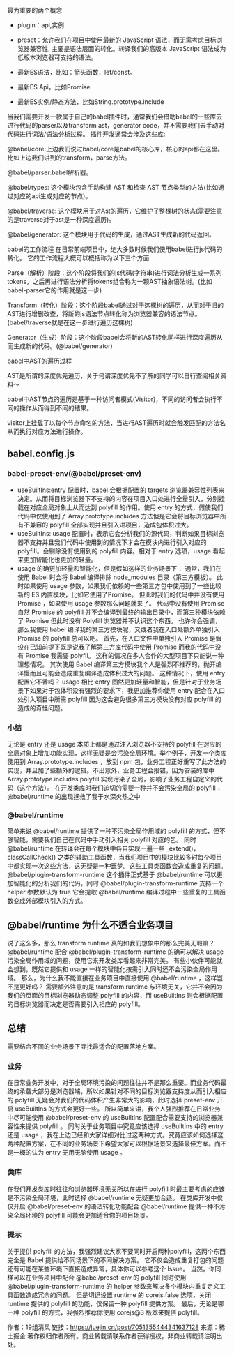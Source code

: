 最为重要的两个概念
- plugin：api,实例
- preset：允许我们在项目中使用最新的 JavaScript 语法，而无需考虑目标浏览器兼容性, 主要是语法层面的转化。转译我们的高版本 JavaScript 语法成为低版本浏览器可支持的语法。

- 最新ES语法，比如：箭头函数，let/const。
- 最新ES Api，比如Promise
- 最新ES实例/静态方法，比如String.prototype.include


当我们需要开发一款属于自己的babel插件时，通常我们会借助babel的一些库去进行代码的parser以及transform ast，generator code，并不需要我们去手动对代码进行词法/语法分析过程。
插件开发通常会涉及这些库:


@babel/core:上边我们说过babel/core是babel的核心库，核心的api都在这里。比如上边我们讲到的transform，parse方法。


@babel/parser:babel解析器。


@babel/types: 这个模块包含手动构建 AST 和检查 AST 节点类型的方法(比如通过对应的api生成对应的节点)。


@babel/traverse: 这个模块用于对Ast的遍历，它维护了整棵树的状态(需要注意的是traverse对于ast是一种深度遍历)。


@babel/generator: 这个模块用于代码的生成，通过AST生成新的代码返回。


babel的工作流程
在日常前端项目中，绝大多数时候我们使用babel进行js代码的转化。
它的工作流程大概可以概括称为以下三个方面:


Parse（解析）阶段：这个阶段将我们的js代码(字符串)进行词法分析生成一系列tokens，之后再进行语法分析将tokens组合称为一颗AST抽象语法树。(比如babel-parser它的作用就是这一步)


Transform（转化）阶段：这个阶段babel通过对于这棵树的遍历，从而对于旧的AST进行增删改查，将新的js语法节点转化称为浏览器兼容的语法节点。(babel/traverse就是在这一步进行遍历这棵树)


Generator（生成）阶段：这个阶段babel会将新的AST转化同样进行深度遍历从而生成新的代码。(@babel/generator)

babel中AST的遍历过程


AST是所谓的深度优先遍历，关于何谓深度优先不了解的同学可以自行查阅相关资料～


babel中AST节点的遍历是基于一种访问者模式(Visitor)，不同的访问者会执行不同的操作从而得到不同的结果。


visitor上挂载了以每个节点命名的方法，当进行AST遍历时就会触发匹配的方法名从而执行对应方法进行操作。

## babel.config.js
### babel-preset-env(@babel/preset-env)
- useBuiltIns:entry 配置时，babel 会根据配置的 targets 浏览器兼容性列表来决定。从而将目标浏览器下不支持的内容在项目入口处进行全量引入，分别挂载在对应全局对象上从而达到 polyfill 的作用。使用 entry 的方式，假使我们代码中仅使用到了 Array.prototype.includes 方法但是它会将目标浏览器中所有不兼容的 polyfill 全部实现并且引入进项目，造成包体积过大。
- useBuiltIns: usage 配置时，表示它会分析我们的源代码，判断如果目标浏览器不支持并且我们代码中使用到的情况下才会在模块内进行引入对应的 polyfill。会剔除没有使用到的 polyfill 内容。相对于 entry 选项，usage 看起来更加智能化也更加的轻量。
- usage 的确更加轻量和智能化，但是假如这样的业务场景下：
  通常，我们在使用 Babel 时会将 Babel 编译排除 node_modules 目录（第三方模板）。
  此时如果使用 usage 参数，如果我们依赖的一些第三方包中使用到了一些比较新的 ES 内置模块，比如它使用了Promise。
  但此时我们的代码中并没有使用 Promise ，如果使用 usage 参数那么问题就来了。
  代码中没有使用 Promise 自然 Promise 的 polyfill 并不会编译到最终的输出目录中，而第三种模块依赖了 Promise 但此时没有 Polyfill 浏览器并不认识这个东西。
  也许你会强调，那么我使用 babel 编译我的第三方模块呢，又或者我在入口处额外单独引入 Promise 的 polyfill 总可以吧。
  首先，在入口文件中单独引入 Promise 是假设在已知前提下既是说我了解第三方库代码中使用 Promise 而我的代码中没有 Promise 我需要 polyfil。
  这样的情况在多人合作的大型项目下只能说一种理想情况。
  其次使用 Babel 编译第三方模块我个人是强烈不推荐的，抛开编译慢而且可能会造成重复编译造成体积过大的问题。
  这种情况下，使用 entry 配置它不香吗？
  usage 相比 entry 固然更加轻量和智能，但是针对于业务场景下如果对于包体积没有强烈的要求下，我更加推荐你使用 entry 配合在入口处引入项目中所需 polyfill 因为这会避免很多第三方模块没有对应 polyfill 的造成的奇怪问题。
### 小结
无论是 entry 还是 usage 本质上都是通过注入浏览器不支持的 polyfill 在对应的全局对象上增加功能实现，这样无疑是会污染全局环境。举个例子，开发一个类库 使用到 Array.prototype.includes ，放到 npm 包，业务工程正好重写了此方法的实现，并且加了些额外的逻辑。不出意外，业务工程会报错，因为安装的库中 Array.prototype.includes polyfill 实现污染了全局，影响了业务工程自定义的代码（这个方法）。
在开发类库时我们迫切的需要一种并不会污染全局的 polyfill ，@babel/runtime 的出现拯救了我于水深火热之中

### @babel/runtime
简单来说 @babel/runtime 提供了一种不污染全局作用域的 polyfill 的方式，但不够智能，需要我们自己在代码中手动引入相关 polyfill 对应的包。
同时 @babel/runtime 在转译会在每个模块中各自实现一遍一些 _extend()， classCallCheck() 之类的辅助工具函数，当我们项目中的模块比较多时每个项目中都实现一次这些方法，这无疑是一种噩梦。这些工具类函数会造成重复的问题。
@babel/plugin-transform-runtime 这个插件正式基于 @babel/runtime 可以更加智能化的分析我们的代码，同时 @babel/plugin-transform-runtime 支持一个 helper 参数默认为 true 它会提取 @babel/runtime 编译过程中一些重复的工具函数变成外部模块引入的方式。

## @babel/runtime 为什么不适合业务项目
说了这么多，那么 transform runtime 真的如我们想象中的那么完美无瑕嘛？
@babel/runtime 配合 @babel/plugin-transform-runtime 的确可以解决 usage 污染全局作用域的问题，使用它来开发类库看起来非常完美。
有些小伙伴可能就会想到，既然它提供和 usage 一样的智能化按需引入同时还不会污染全局作用域。
那么，为什么我不能直接在业务项目中直接使用 @babel/runtime ，这样岂不是更好吗？
需要额外注意的是 transform runtime 与环境无关，它并不会因为我们的页面的目标浏览器动态调整 polyfill 的内容，而 useBuiltIns 则会根据配置的目标浏览器而决定是否需要引入相应的 polyfill。

## 总结
需要结合不同的业务场景下寻找最适合的配置落地方案。

### 业务
在日常业务开发中，对于全局环境污染的问题往往并不是那么重要。而业务代码最终的承载大部分是浏览器端，所以如果针对不同的目标浏览器支持度从而引入相应的 polyfill 无疑会对我们的代码体积产生非常大的影响，此时选择 preset-env 开启 useBuiltIns 的方式会更好一些。
所以简单来讲，我个人强烈推荐在日常业务中尽可能使用 @babel/preset-env 的 useBuiltIns 配置配合需要支持的浏览器兼容性来提供 polyfill 。
同时关于业务项目中究竟应该选择 useBuiltIns 中的 entry 还是 usage ，我在上边已经和大家详细对比过这两种方式。究竟应该如何选择这两种配置方案，在不同的业务场景下希望大家可以根据场景来选择最佳方案。而不是一概的认为 entry 无用无脑使用 usage 。

### 类库

在我们开发类库时往往和浏览器环境无关所以在进行 polyfill 时最主要考虑的应该是不污染全局环境，此时选择 @babel/runtime 无疑更加合适。
在类库开发中仅仅开启 @babel/preset-env 的语法转化功能配合 @babel/runtime 提供一种不污染全局环境的 polyfill 可能会更加适合你的项目场景。

### 提示
关于提供 polyfill 的方法，我强烈建议大家不要同时开启两种polyfill，这两个东西完全是 Babel 提供给不同场景下的不同解决方案。
它不仅会造成重复打包的问题还有可能在某些环境下直接造成异常，具体你可以参考这个 Issue。
当然，你同样可以在业务项目中配合 @babel/preset-env 的 polyfill 同时使用 @babel/plugin-transform-runtime 的 helper 参数来解决多个模块内重复定义工具函数造成冗余的问题。
但是切记设置 runtime 的 corejs:false 选项，关闭 runtime 提供的 polyfill 的功能，仅保留一种 polyfill 提供方案。
最后，无论是哪一种 polyfill 的方式，我强烈推荐你使用 corejs@3 版本来提供 polyfill。

作者：19组清风
链接：https://juejin.cn/post/7051355444341637128
来源：稀土掘金
著作权归作者所有。商业转载请联系作者获得授权，非商业转载请注明出处。
